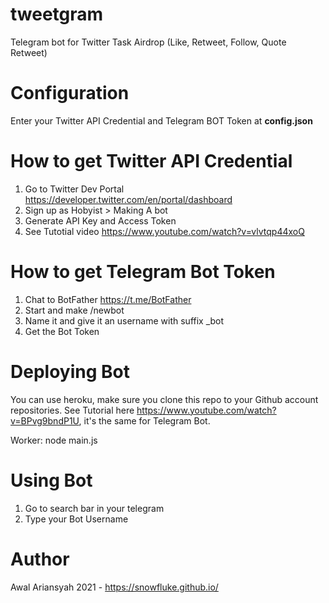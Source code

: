 # tweetgram
Telegram bot for Twitter Task Airdrop (Like, Retweet, Follow, Quote Retweet)

# Configuration
Enter your Twitter API Credential and Telegram BOT Token at **config.json**

# How to get Twitter API Credential
1. Go to Twitter Dev Portal https://developer.twitter.com/en/portal/dashboard
2. Sign up as Hobyist > Making A bot
3. Generate API Key and Access Token
4. See Tutotial video https://www.youtube.com/watch?v=vlvtqp44xoQ

# How to get Telegram Bot Token
1. Chat to BotFather https://t.me/BotFather
2. Start and make /newbot
3. Name it and give it an username with suffix \_bot
4. Get the Bot Token

# Deploying Bot
You can use heroku, make sure you clone this repo to your Github account repositories.
See Tutorial here https://www.youtube.com/watch?v=BPvg9bndP1U, it's the same for Telegram Bot.

Worker: node main.js

# Using Bot
1. Go to search bar in your telegram
2. Type your Bot Username

# Author
Awal Ariansyah 2021 - https://snowfluke.github.io/
